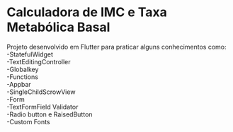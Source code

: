 # Calculadora de IMC e Taxa Metabólica Basal

Projeto desenvolvido em Flutter para praticar alguns conhecimentos como:<br/>
-StatefulWidget<br/>
-TextEditingController<br/>
-Globalkey<br/>
-Functions<br/>
-Appbar<br/>
-SingleChildScrowView<br/>
-Form<br/>
-TextFormField Validator<br/>
-Radio button e RaisedButton<br/>
-Custom Fonts<br/>
